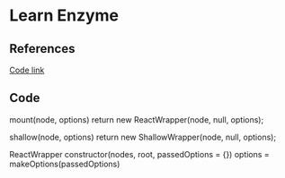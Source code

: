 # Learn Enzyme

## References

[Code link](https://github.com/enzymejs/enzyme/tree/master/packages/enzyme/src)

## Code

mount(node, options)
  return new ReactWrapper(node, null, options);

shallow(node, options)
  return new ShallowWrapper(node, null, options);

ReactWrapper
  constructor(nodes, root, passedOptions = {})
    options = makeOptions(passedOptions)

